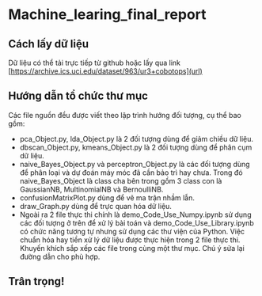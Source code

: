 # Machine_learing_final_report
## Cách lấy dữ liệu
Dữ liệu có thể tải trực tiếp từ github hoặc lấy qua link [https://archive.ics.uci.edu/dataset/963/ur3+cobotops](url)
## Hướng dẫn tổ chức thư mục
Các file nguồn đều được viết theo lập trình hướng đối tượng, cụ thể bao gồm:
* pca_Object.py, lda_Object.py là 2 đối tượng dùng để giảm chiều dữ liệu.
* dbscan_Object.py, kmeans_Object.py là 2 đối tượng dùng để phân cụm dữ liệu.
* naive_Bayes_Object.py và perceptron_Object.py là các đối tượng dùng để phân loại và dự đoán máy móc đã cần bảo trì hay chưa. Trong đó naive_Bayes_Object là class cha bên trong gồm 3 class con là GaussianNB, MultinomialNB và BernoulliNB.
* confusionMatrixPlot.py dùng để vẽ ma trận nhầm lẫn.
* draw_Graph.py dùng để trực quan hóa dữ liệu.
* Ngoài ra 2 file thực thi chính là demo_Code_Use_Numpy.ipynb sử dụng các đối tượng ở trên để xử lý bài toán và demo_Code_Use_Library.ipynb có chức năng tương tự nhưng sử dụng các thư viện của Python.
Việc chuẩn hóa hay tiền xử lý dữ liệu được thực hiện trong 2 file thực thi.
Khuyến khích sắp xếp các file trong cùng một thư mục. Chú ý sửa lại đường dẫn cho phù hợp.
## Trân trọng!
